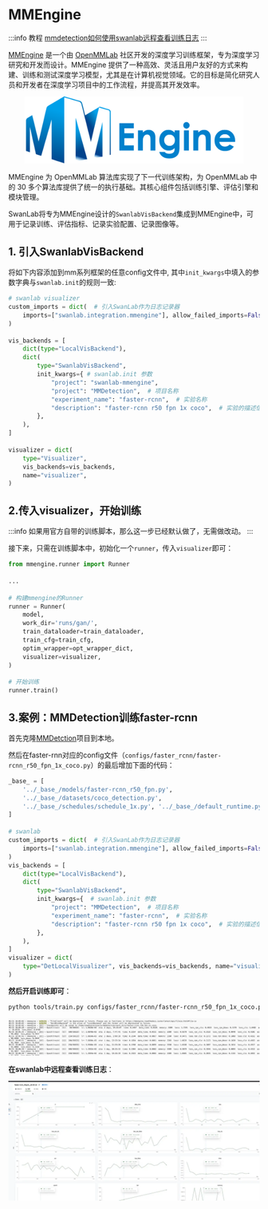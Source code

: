 # MMEngine

:::info 教程
[mmdetection如何使用swanlab远程查看训练日志](https://zhuanlan.zhihu.com/p/699058426)
:::

[MMEngine](https://github.com/open-mmlab/mmengine) 是一个由 [OpenMMLab](https://openmmlab.com/) 社区开发的深度学习训练框架，专为深度学习研究和开发而设计。MMEngine 提供了一种高效、灵活且用户友好的方式来构建、训练和测试深度学习模型，尤其是在计算机视觉领域。它的目标是简化研究人员和开发者在深度学习项目中的工作流程，并提高其开发效率。

<div align="center">
<img src="/assets/integration-mmengine.jpeg" width=440>
</div>

MMEngine 为 OpenMMLab 算法库实现了下一代训练架构，为 OpenMMLab 中的 30 多个算法库提供了统一的执行基础。其核心组件包括训练引擎、评估引擎和模块管理。

SwanLab将专为MMEngine设计的`SwanlabVisBackend`集成到MMEngine中，可用于记录训练、评估指标、记录实验配置、记录图像等。

## 1. 引入SwanlabVisBackend

将如下内容添加到mm系列框架的任意config文件中, 其中`init_kwargs`中填入的参数字典与`swanlab.init`的规则一致:

```python
# swanlab visualizer
custom_imports = dict(  # 引入SwanLab作为日志记录器
    imports=["swanlab.integration.mmengine"], allow_failed_imports=False
)

vis_backends = [
    dict(type="LocalVisBackend"),
    dict(
        type="SwanlabVisBackend",
        init_kwargs={ # swanlab.init 参数
            "project": "swanlab-mmengine",
            "project": "MMDetection",  # 项目名称
            "experiment_name": "faster-rcnn",  # 实验名称
            "description": "faster-rcnn r50 fpn 1x coco",  # 实验的描述信息
        },
    ),
]

visualizer = dict(
    type="Visualizer",
    vis_backends=vis_backends,
    name="visualizer",
)
```

## 2.传入visualizer，开始训练

:::info
如果用官方自带的训练脚本，那么这一步已经默认做了，无需做改动。
:::

接下来，只需在训练脚本中，初始化一个`runner`，传入`visualizer`即可：

```python (12)
from mmengine.runner import Runner

...

# 构建mmengine的Runner
runner = Runner(
    model,
    work_dir='runs/gan/',
    train_dataloader=train_dataloader,
    train_cfg=train_cfg,
    optim_wrapper=opt_wrapper_dict,
    visualizer=visualizer,
)

# 开始训练
runner.train()
```

## 3.案例：MMDetection训练faster-rcnn

首先克隆[MMDetction](https://github.com/open-mmlab/mmdetection)项目到本地。

然后在faster-rnn对应的config文件（`configs/faster_rcnn/faster-rcnn_r50_fpn_1x_coco.py`）的最后增加下面的代码：

```python
_base_ = [
    '../_base_/models/faster-rcnn_r50_fpn.py',
    '../_base_/datasets/coco_detection.py',
    '../_base_/schedules/schedule_1x.py', '../_base_/default_runtime.py'
]

# swanlab
custom_imports = dict(  # 引入SwanLab作为日志记录器
    imports=["swanlab.integration.mmengine"], allow_failed_imports=False
)
vis_backends = [
    dict(type="LocalVisBackend"),
    dict(
        type="SwanlabVisBackend",
        init_kwargs={  # swanlab.init 参数
            "project": "MMDetection",  # 项目名称
            "experiment_name": "faster-rcnn",  # 实验名称
            "description": "faster-rcnn r50 fpn 1x coco",  # 实验的描述信息
        },
    ),
]
visualizer = dict(
    type="DetLocalVisualizer", vis_backends=vis_backends, name="visualizer"
)
```

**然后开启训练即可**：

```bash
python tools/train.py configs/faster_rcnn/faster-rcnn_r50_fpn_1x_coco.py
```

![ig-mmengine-1](/assets/ig-mmengine-1.png)

**在swanlab中远程查看训练日志**：

![ig-mmengine-2](/assets/ig-mmengine-2.png)